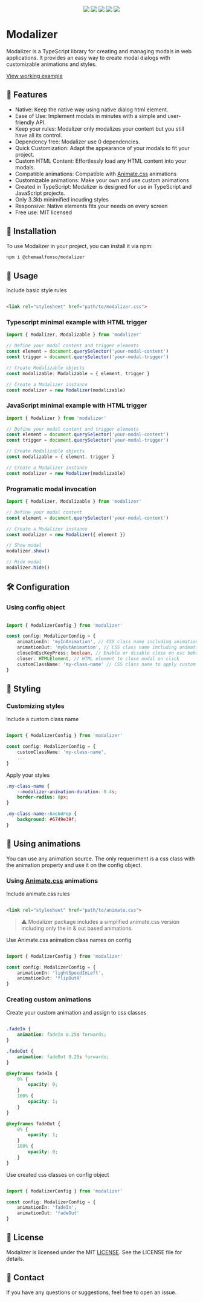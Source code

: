 <p align="center">
 <a target="_blank" href="https://www.typescriptlang.org/"><img src="https://img.shields.io/badge/-TypeScript-FFFFFF?logo=typescript"></a>
<a target="_blank" href="https://sass-lang.com/"><img src="https://img.shields.io/badge/-Sass-pink?logo=sass"></a>
<a target="_blank" href="https://terser.org/"><img src="https://img.shields.io/badge/-Terser-00299F?logo=javascript"></a>
<a target="_blank" href="https://rollupjs.org/"><img src="https://img.shields.io/badge/-Rollup-FCAF41?logo=rollupdotjs"></a>
<a target="_blank" href="https://www.npmjs.com/"><img src="https://img.shields.io/badge/-Npmjs-231F20?logo=npm"></a>
</p>

# Modalizer

Modalizer is a TypeScript library for creating and managing modals in web applications. It provides an easy way to create modal dialogs with customizable animations and styles.

[View working example](https://chemaalfonso.github.io/modalizer/)

## 🚀 Features

- Native: Keep the native way using native dialog html element.
- Ease of Use: Implement modals in minutes with a simple and user-friendly API.
- Keep your rules: Modalizer only modalizes your content but you still have all its control.
- Dependency free: Modalizer use 0 dependencies.
- Quick Customization: Adapt the appearance of your modals to fit your project.
- Custom HTML Content: Effortlessly load any HTML content into your modals.
- Compatible animations: Compatible with [Animate.css](https://animate.style/) animations
- Customizable animations: Make your own and use custom animations
- Created in TypeScript: Modalizer is designed for use in TypeScript and JavaScript
	projects.
- Only 3.3kb minimified incuding styles
- Responsive: Native elements fits your needs on every screen
- Free use: MIT licensed

## 📲 Installation

To use Modalizer in your project, you can install it via npm:

```bash
npm i @chemaalfonso/modalizer
```

## 📝 Usage

Include basic style rules
```html

<link rel="stylesheet" href="path/to/modalizer.css">
```

### Typescript minimal example with HTML trigger
```typescript
import { Modalizer, Modalizable } from 'modalizer'

// Define your modal content and trigger elements
const element = document.querySelector('your-modal-content')
const trigger = document.querySelector('your-modal-trigger')

// Create Modalizable objects
const modalizable: Modalizable = { element, trigger }

// Create a Modalizer instance
const modalizer = new Modalizer(modalizable)
```

### JavaScript minimal example with HTML trigger

```javascript
import { Modalizer } from 'modalizer'

// Define your modal content and trigger elements
const element = document.querySelector('your-modal-content')
const trigger = document.querySelector('your-modal-trigger')

// Create Modalizable objects
const modalizable = { element, trigger }

// Create a Modalizer instance
const modalizer = new Modalizer(modalizable)
```

### Programatic modal invocation
```typescript
import { Modalizer, Modalizable } from 'modalizer'

// Define your modal content
const element = document.querySelector('your-modal-content')

// Create a Modalizer instance
const modalizer = new Modalizer({ element })

// Show modal
modalizer.show()

// Hide modal
modalizer.hide()
```

## 🛠️ Configuration

### Using config object
```typescript

import { ModalizerConfig } from 'modalizer'

const config: ModalizerConfig = {
	animationIn: 'myInAnimation', // CSS class name including animation property
	animationOut: 'myOutAnimation', // CSS class name including animation property
	closeOnEscKeyPress: boolean, // Enable or disable close on esc behaviour
	closer: HTMLElement, // HTML element to close modal on click
	customClassName: 'my-class-name' // CSS class name to apply custom styles
}
```
## 🎨 Styling 

### Customizing styles

Include a custom class name
```typescript

import { ModalizerConfig } from 'modalizer'

const config: ModalizerConfig = {
	customClassName: 'my-class-name',
	...
}
```

Apply your styles
```css
.my-class-name {
	--modalizer-animation-duration: 0.4s;
	border-radius: 8px;
}

.my-class-name::backdrop {
	background: #6749e39f;
}

```
## 💃 Using animations
You can use any animation source. The only requeriment is a css class with the animation property and use it on the config object.

### Using [Animate.css](https://animate.style/) animations

Include animate.css rules
```html

<link rel="stylesheet" href="path/to/animate.css">
```
> ⚠️ Modalizer package includes a simplified animate.css version including only the in & out based animations.

Use Animate.css animation class names on config
```typescript

import { ModalizerConfig } from 'modalizer'

const config: ModalizerConfig = {
	animationIn: 'lightSpeedInLeft',
	animationOut: 'flipOutX'
}
```


### Creating custom animations


Create your custom animation and assign to css classes
```css

.fadeIn {
	animation: fadeIn 0.25s forwards;
}

.fadeOut {
	animation: fadeOut 0.25s forwards;
}

@keyframes fadeIn {
	0% {
		opacity: 0;
	}
	100% {
		opacity: 1;
	}
}

@keyframes fadeOut {
	0% {
		opacity: 1;
	}
	100% {
		opacity: 0;
	}
}
```

Use created css classes on config object
```typescript

import { ModalizerConfig } from 'modalizer'

const config: ModalizerConfig = {
	animationIn: 'fadeIn',
	animationOut: 'fadeOut'
}
```

## 📄 License
Modalizer is licensed under the MIT [LICENSE](LICENSE). See the LICENSE file for details.


## 📱 Contact
If you have any questions or suggestions, feel free to open an issue.